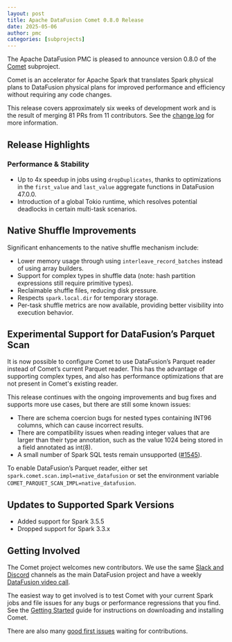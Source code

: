 ```yaml
---
layout: post
title: Apache DataFusion Comet 0.8.0 Release
date: 2025-05-06
author: pmc
categories: [subprojects]
---
```


<!--
{% comment %}
Licensed to the Apache Software Foundation (ASF) under one or more
contributor license agreements.  See the NOTICE file distributed with
this work for additional information regarding copyright ownership.
The ASF licenses this file to you under the Apache License, Version 2.0
(the "License"); you may not use this file except in compliance with
the License.  You may obtain a copy of the License at

http://www.apache.org/licenses/LICENSE-2.0

Unless required by applicable law or agreed to in writing, software
distributed under the License is distributed on an "AS IS" BASIS,
WITHOUT WARRANTIES OR CONDITIONS OF ANY KIND, either express or implied.
See the License for the specific language governing permissions and
limitations under the License.
{% endcomment %}
-->

The Apache DataFusion PMC is pleased to announce version 0.8.0 of the [Comet](https://datafusion.apache.org/comet/) subproject.

Comet is an accelerator for Apache Spark that translates Spark physical plans to DataFusion physical plans for
improved performance and efficiency without requiring any code changes.

This release covers approximately six weeks of development work and is the result of merging 81 PRs from 11
contributors. See the [change log] for more information.

[change log]: https://github.com/apache/datafusion-comet/blob/main/dev/changelog/0.8.0.md

## Release Highlights

### Performance & Stability

- Up to 4x speedup in jobs using `dropDuplicates`, thanks to optimizations in the `first_value` and `last_value`
  aggregate functions in DataFusion 47.0.0.
- Introduction of a global Tokio runtime, which resolves potential deadlocks in certain multi-task scenarios.

## Native Shuffle Improvements

Significant enhancements to the native shuffle mechanism include:

- Lower memory usage through using `interleave_record_batches` instead of using array builders.
- Support for complex types in shuffle data (note: hash partition expressions still require primitive types).
- Reclaimable shuffle files, reducing disk pressure.
- Respects `spark.local.dir` for temporary storage.
- Per-task shuffle metrics are now available, providing better visibility into execution behavior.

## Experimental Support for DataFusion’s Parquet Scan

It is now possible to configure Comet to use DataFusion’s Parquet reader instead of Comet’s current Parquet reader. This
has the advantage of supporting complex types, and also has performance optimizations that are not present in Comet's
existing reader.

This release continues with the ongoing improvements and bug fixes and supports more use cases, but there are still
some known issues:

- There are schema coercion bugs for nested types containing INT96 columns, which can cause incorrect results.
- There are compatibility issues when reading integer values that are larger than their type annotation, such as the
  value 1024 being stored in a field annotated as int(8).
- A small number of Spark SQL tests remain unsupported ([#1545](https://github.com/apache/datafusion-comet/issues/1545)).

To enable DataFusion’s Parquet reader, either set `spark.comet.scan.impl=native_datafusion` or set the environment
variable `COMET_PARQUET_SCAN_IMPL=native_datafusion`.

## Updates to Supported Spark Versions

- Added support for Spark 3.5.5
- Dropped support for Spark 3.3.x

## Getting Involved

The Comet project welcomes new contributors. We use the same [Slack and Discord] channels as the main DataFusion
project and have a weekly [DataFusion video call].

[Slack and Discord]: https://datafusion.apache.org/contributor-guide/communication.html#slack-and-discord
[DataFusion video call]: https://docs.google.com/document/d/1NBpkIAuU7O9h8Br5CbFksDhX-L9TyO9wmGLPMe0Plc8/edit?usp=sharing

The easiest way to get involved is to test Comet with your current Spark jobs and file issues for any bugs or
performance regressions that you find. See the [Getting Started] guide for instructions on downloading and installing
Comet.

[Getting Started]: https://datafusion.apache.org/comet/user-guide/installation.html

There are also many [good first issues] waiting for contributions.

[good first issues]: https://github.com/apache/datafusion-comet/contribute
